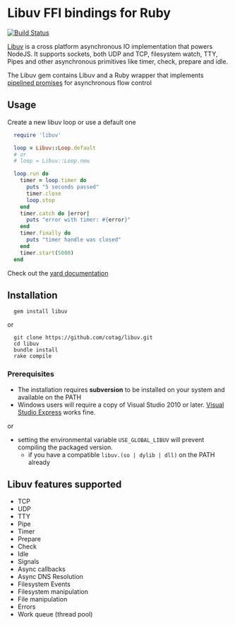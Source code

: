 # Libuv FFI bindings for Ruby

[![Build Status](https://travis-ci.org/cotag/libuv.png?branch=master)](https://travis-ci.org/cotag/libuv)

[Libuv](https://github.com/joyent/libuv) is a cross platform asynchronous IO implementation that powers NodeJS. It supports sockets, both UDP and TCP, filesystem watch, TTY, Pipes and other asynchronous primitives like timer, check, prepare and idle.

The Libuv gem contains Libuv and a Ruby wrapper that implements [pipelined promises](http://en.wikipedia.org/wiki/Futures_and_promises#Promise_pipelining) for asynchronous flow control

## Usage

Create a new libuv loop or use a default one

```ruby
  require 'libuv'

  loop = Libuv::Loop.default
  # or
  # loop = Libuv::Loop.new

  loop.run do
    timer = loop.timer do
      puts "5 seconds passed"
      timer.close
      loop.stop
    end
    timer.catch do |error|
      puts "error with timer: #{error}"
    end
    timer.finally do
      puts "timer handle was closed"
    end
    timer.start(5000)
  end
```

Check out the [yard documentation](http://rubydoc.info/gems/libuv/Libuv/Loop)


## Installation

```shell
  gem install libuv
```

or

```shell
  git clone https://github.com/cotag/libuv.git
  cd libuv
  bundle install
  rake compile
```

### Prerequisites

* The installation requires __subversion__ to be installed on your system and available on the PATH
* Windows users will require a copy of Visual Studio 2010 or later. [Visual Studio Express](http://www.microsoft.com/visualstudio/eng/products/visual-studio-express-products) works fine.

or

* setting the environmental variable `USE_GLOBAL_LIBUV` will prevent compiling the packaged version.
  * if you have a compatible `libuv.(so | dylib | dll)` on the PATH already


## Libuv features supported

* TCP
* UDP
* TTY
* Pipe
* Timer
* Prepare
* Check
* Idle
* Signals
* Async callbacks
* Async DNS Resolution
* Filesystem Events
* Filesystem manipulation
* File manipulation
* Errors
* Work queue (thread pool)
